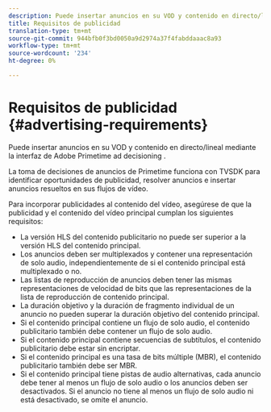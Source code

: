 ```yaml
---
description: Puede insertar anuncios en su VOD y contenido en directo/lineal mediante la interfaz de Adobe Primetime ad decisioning .
title: Requisitos de publicidad
translation-type: tm+mt
source-git-commit: 944bfb0f3bd0050a9d2974a37f4fabddaaac8a93
workflow-type: tm+mt
source-wordcount: '234'
ht-degree: 0%

---
```



# Requisitos de publicidad {#advertising-requirements}

Puede insertar anuncios en su VOD y contenido en directo/lineal mediante la interfaz de Adobe Primetime ad decisioning .

<!--<a id="section_A2966DC850E140FE9400A1D9E412F819"></a>-->

La toma de decisiones de anuncios de Primetime funciona con TVSDK para identificar oportunidades de publicidad, resolver anuncios e insertar anuncios resueltos en sus flujos de vídeo.

Para incorporar publicidades al contenido del vídeo, asegúrese de que la publicidad y el contenido del vídeo principal cumplan los siguientes requisitos:

* La versión HLS del contenido publicitario no puede ser superior a la versión HLS del contenido principal.
* Los anuncios deben ser multiplexados y contener una representación de solo audio, independientemente de si el contenido principal está multiplexado o no.
* Las listas de reproducción de anuncios deben tener las mismas representaciones de velocidad de bits que las representaciones de la lista de reproducción de contenido principal.
* La duración objetivo y la duración de fragmento individual de un anuncio no pueden superar la duración objetivo del contenido principal.
* Si el contenido principal contiene un flujo de solo audio, el contenido publicitario también debe contener un flujo de solo audio.
* Si el contenido principal contiene secuencias de subtítulos, el contenido publicitario debe estar sin encriptar.
* Si el contenido principal es una tasa de bits múltiple (MBR), el contenido publicitario también debe ser MBR.
* Si el contenido principal tiene pistas de audio alternativas, cada anuncio debe tener al menos un flujo de solo audio o los anuncios deben ser desactivados. Si el anuncio no tiene al menos un flujo de solo audio ni está desactivado, se omite el anuncio.